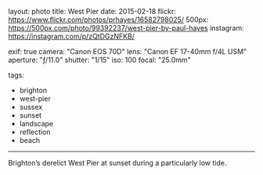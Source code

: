 layout: photo
title: West Pier
date: 2015-02-18
flickr: https://www.flickr.com/photos/prhayes/16582798025/
500px: https://500px.com/photo/99392237/west-pier-by-paul-hayes
instagram: https://instagram.com/p/zQtDGzNFKB/

exif: true
camera: "Canon EOS 70D"
lens: "Canon EF 17-40mm f/4L USM"
aperture: "ƒ/11.0"
shutter: "1/15"
iso: 100
focal: "25.0mm"

tags:
  - brighton
  - west-pier
  - sussex
  - sunset
  - landscape
  - reflection
  - beach
---

Brighton’s derelict West Pier at sunset during a particularly low tide.
